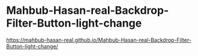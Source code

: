 # Mahbub-Hasan-real-Backdrop-Filter-Button-light-change
https://mahbub-hasan-real.github.io/Mahbub-Hasan-real-Backdrop-Filter-Button-light-change/
